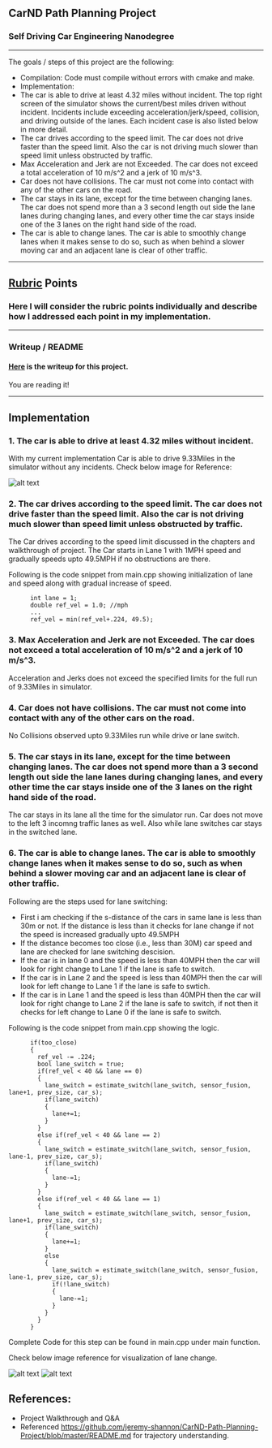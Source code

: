 ## CarND Path Planning Project

### Self Driving Car Engineering Nanodegree

---

The goals / steps of this project are the following:

* Compilation: Code must compile without errors with cmake and make.
* Implementation:
* The car is able to drive at least 4.32 miles without incident. The top right screen of the simulator shows the current/best miles driven without incident. Incidents include exceeding acceleration/jerk/speed, collision, and driving outside of the lanes. Each incident case is also listed below in more detail.
* The car drives according to the speed limit. The car does not drive faster than the speed limit. Also the car is not driving much slower than speed limit unless obstructed by traffic.
* Max Acceleration and Jerk are not Exceeded. The car does not exceed a total acceleration of 10 m/s^2 and a jerk of 10 m/s^3.
* Car does not have collisions. The car must not come into contact with any of the other cars on the road.
* The car stays in its lane, except for the time between changing lanes. The car does not spend more than a 3 second length out side the lane lanes during changing lanes, and every other time the car stays inside one of the 3 lanes on the right hand side of the road.
* The car is able to change lanes. The car is able to smoothly change lanes when it makes sense to do so, such as when behind a slower moving car and an adjacent lane is clear of other traffic.

[//]: # (Image References)
[image1]: ./output/full_run.png
[image2]: ./output/lane_switch1.png
[image3]: ./output/lane_switch2.png

---
## [Rubric](https://review.udacity.com/#!/rubrics/1020/view) Points
### Here I will consider the rubric points individually and describe how I addressed each point in my implementation.

---
### Writeup / README

#### [Here](https://github.com/abhardwajnv/CarND-Path-Planning-Project/blob/master/Model_Documentation.md) is the writeup for this project.

You are reading it!

---

## Implementation

### 1. The car is able to drive at least 4.32 miles without incident.

With my current implementation Car is able to drive 9.33Miles in the simulator without any incidents.
Check below image for Reference:

![alt text][image1]


### 2. The car drives according to the speed limit. The car does not drive faster than the speed limit. Also the car is not driving much slower than speed limit unless obstructed by traffic.

The Car drives according to the speed limit discussed in the chapters and walkthrough of project.
The Car starts in Lane 1 with 1MPH speed and gradually speeds upto 49.5MPH if no obstructions are there.

Following is the code snippet from main.cpp showing initialization of lane and speed along with gradual increase of speed.

          int lane = 1;
          double ref_vel = 1.0; //mph
          ...
          ref_vel = min(ref_vel+.224, 49.5);


### 3. Max Acceleration and Jerk are not Exceeded. The car does not exceed a total acceleration of 10 m/s^2 and a jerk of 10 m/s^3.

Acceleration and Jerks does not exceed the specified limits for the full run of 9.33Miles in simulator.


### 4. Car does not have collisions. The car must not come into contact with any of the other cars on the road.

No Collisions observed upto 9.33Miles run while drive or lane switch.


### 5. The car stays in its lane, except for the time between changing lanes. The car does not spend more than a 3 second length out side the lane lanes during changing lanes, and every other time the car stays inside one of the 3 lanes on the right hand side of the road.

The car stays in its lane all the time for the simulator run. Car does not move to the left 3 incomng traffic lanes as well.
Also while lane switches car stays in the switched lane.


### 6. The car is able to change lanes. The car is able to smoothly change lanes when it makes sense to do so, such as when behind a slower moving car and an adjacent lane is clear of other traffic.

Following are the steps used for lane switching:

* First i am checking if the s-distance of the cars in same lane is less than 30m or not. If the distance is less than it checks for lane change if not the speed is increased gradually upto 49.5MPH
* If the distance becomes too close (i.e., less than 30M) car speed and lane are checked for lane switching descision.
* If the car is in lane 0 and the speed is less than 40MPH then the car will look for right change to Lane 1 if the lane is safe to switch.
* If the car is in Lane 2 and the speed is less than 40MPH then the car will look for left change to Lane 1 if the lane is safe to swtich.
* If the car is in Lane 1 and the speed is less than 40MPH then the car will look for right change to Lane 2 if the lane is safe to switch, if not then it checks for left change to Lane 0 if the lane is safe to switch.

Following is the code snippet from main.cpp showing the logic.

          if(too_close)
          {
            ref_vel -= .224;
            bool lane_switch = true;
            if(ref_vel < 40 && lane == 0)
            {
              lane_switch = estimate_switch(lane_switch, sensor_fusion, lane+1, prev_size, car_s);
              if(lane_switch)
              {
                lane+=1;
              }
            }
            else if(ref_vel < 40 && lane == 2)
            {
              lane_switch = estimate_switch(lane_switch, sensor_fusion, lane-1, prev_size, car_s);
              if(lane_switch)
              {
                lane-=1;
              }
            }
            else if(ref_vel < 40 && lane == 1)
            {
              lane_switch = estimate_switch(lane_switch, sensor_fusion, lane+1, prev_size, car_s);
              if(lane_switch)
              {
                lane+=1;
              }
              else
              {
                lane_switch = estimate_switch(lane_switch, sensor_fusion, lane-1, prev_size, car_s);
                if(!lane_switch)
                {
                  lane-=1;
                }
              }
            }
          }

Complete Code for this step can be found in main.cpp under main function.

Check below image reference for visualization of lane change.

![alt text][image2]
![alt text][image3]


## References:

* Project Walkthrough and Q&A 
* Referenced https://github.com/jeremy-shannon/CarND-Path-Planning-Project/blob/master/README.md for trajectory understanding.
